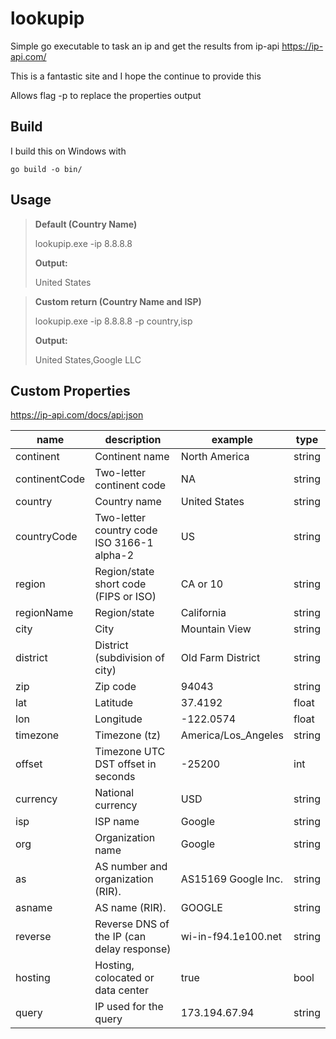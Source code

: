 # lookupip

Simple go executable to task an ip and get the results from ip-api
https://ip-api.com/

This is a fantastic site and I hope the continue to provide this

Allows flag -p to replace the properties output

## Build

I build this on Windows with

    go build -o bin/

## Usage

> **Default (Country Name)**
>
> lookupip.exe -ip 8.8.8.8
>
> **Output:**
>
> United States

> **Custom return (Country Name and ISP)**
>
> lookupip.exe -ip 8.8.8.8 -p country,isp
>
> **Output:**
>
> United States,Google LLC

## Custom Properties

https://ip-api.com/docs/api:json

| name          | description                                | example             | type   |
| ------------- | ------------------------------------------ | ------------------- | ------ |
| continent     | Continent name                             | North America       | string |
| continentCode | Two-letter continent code                  | NA                  | string |
| country       | Country name                               | United States       | string |
| countryCode   | Two-letter country code ISO 3166-1 alpha-2 | US                  | string |
| region        | Region/state short code (FIPS or ISO)      | CA or 10            | string |
| regionName    | Region/state                               | California          | string |
| city          | City                                       | Mountain View       | string |
| district      | District (subdivision of city)             | Old Farm District   | string |
| zip           | Zip code                                   | 94043               | string |
| lat           | Latitude                                   | 37.4192             | float  |
| lon           | Longitude                                  | -122.0574           | float  |
| timezone      | Timezone (tz)                              | America/Los_Angeles | string |
| offset        | Timezone UTC DST offset in seconds         | -25200              | int    |
| currency      | National currency                          | USD                 | string |
| isp           | ISP name                                   | Google              | string |
| org           | Organization name                          | Google              | string |
| as            | AS number and organization (RIR).          | AS15169 Google Inc. | string |
| asname        | AS name (RIR).                             | GOOGLE              | string |
| reverse       | Reverse DNS of the IP (can delay response) | wi-in-f94.1e100.net | string |
| hosting       | Hosting, colocated or data center          | true                | bool   |
| query         | IP used for the query                      | 173.194.67.94       | string |
